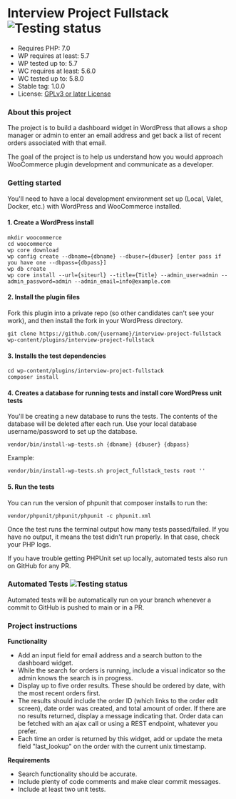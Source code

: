 # Interview Project Fullstack ![Testing status](https://github.com/UniversalYumsLLC/interview-project-fullstack/actions/workflows/php-tests.yml/badge.svg?branch=main)

* Requires PHP: 7.0
* WP requires at least: 5.7
* WP tested up to: 5.7
* WC requires at least: 5.6.0
* WC tested up to: 5.8.0
* Stable tag: 1.0.0
* License: [GPLv3 or later License](http://www.gnu.org/licenses/gpl-3.0.html)

### About this project

The project is to build a dashboard widget in WordPress that allows a shop manager or admin to enter an email address and get back a list of recent orders associated with that email.

The goal of the project is to help us understand how you would approach WooCommerce plugin development and communicate as a developer.

### Getting started

You'll need to have a local development environment set up (Local, Valet, Docker, etc.) with WordPress and WooCommerce installed.

#### 1. Create a WordPress install

```
mkdir woocommerce
cd woocommerce
wp core download
wp config create --dbname={dbname} --dbuser={dbuser} [enter pass if you have one --dbpass={dbpass}]
wp db create
wp core install --url={siteurl} --title={Title} --admin_user=admin --admin_password=admin --admin_email=info@example.com
```

#### 2. Install the plugin files

Fork this plugin into a private repo (so other candidates can't see your work), and then install the fork in your WordPress directory.

```
git clone https://github.com/{username}/interview-project-fullstack wp-content/plugins/interview-project-fullstack
```

#### 3. Installs the test dependencies

```
cd wp-content/plugins/interview-project-fullstack
composer install
```

#### 4. Creates a database for running tests and install core WordPress unit tests

You'll be creating a new database to runs the tests. The contents of the database will be deleted after each run. Use your local database username/password to set up the database.

```
vendor/bin/install-wp-tests.sh {dbname} {dbuser} {dbpass}
```

Example:

```
vendor/bin/install-wp-tests.sh project_fullstack_tests root ''
```

#### 5. Run the tests

You can run the version of phpunit that composer installs to run the:

```
vendor/phpunit/phpunit/phpunit -c phpunit.xml
```

Once the test runs the terminal output how many tests passed/failed. If you have no output, it means the test didn't run properly. In that case, check your PHP logs.

If you have trouble getting PHPUnit set up locally, automated tests also run on GitHub for any PR.

### Automated Tests ![Testing status](https://github.com/UniversalYumsLLC/interview-project-fullstack/actions/workflows/php-tests.yml/badge.svg?branch=main)

Automated tests will be automatically run on your branch whenever a commit to GitHub is pushed to main or in a PR.

### Project instructions

**Functionality**

- Add an input field for email address and a search button to the dashboard widget.
- While the search for orders is running, include a visual indicator so the admin knows the search is in progress.
- Display up to five order results. These should be ordered by date, with the most recent orders first.
- The results should include the order ID (which links to the order edit screen), date order was created, and total amount of order. If there are no results returned, display a message indicating that. Order data can be fetched with an ajax call or using a REST endpoint, whatever you prefer.
- Each time an order is returned by this widget, add or update the meta field "last_lookup" on the order with the current unix timestamp.

**Requirements**

- Search functionality should be accurate.
- Include plenty of code comments and make clear commit messages.
- Include at least two unit tests.
